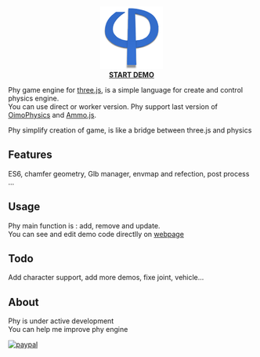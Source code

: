 <p align="center"><a href="https://lo-th.github.io/phy/"><img src="./assets/textures/logo_1.png" alt="START DEMOt" width="128" height="128"/></a><br><a href="https://lo-th.github.io/phy/"><b>START DEMO</b></a></p>

Phy game engine for <a href="https://github.com/mrdoob/three.js">three.js</a>, is a simple language for create and control physics engine.<br>
You can use direct or worker version. Phy support last version of <a href="https://github.com/saharan/OimoPhysics/">OimoPhysics</a> and <a href="https://github.com/kripken/ammo.js">Ammo.js</a>.

Phy simplify creation of game, is like a bridge between three.js and physics 

## Features

ES6, chamfer geometry, Glb manager, envmap and refection, post process ...

## Usage

Phy main function is : add, remove and update.<br>
You can see and edit demo code directlly on <a href="https://lo-th.github.io/phy/">webpage</a> 

## Todo

Add character support, add more demos, fixe joint, vehicle...

## About

Phy is under active development<br>
You can help me improve phy engine

[![paypal](https://www.paypalobjects.com/en_US/i/btn/btn_donate_LG.gif)](https://www.paypal.com/cgi-bin/webscr?cmd=_s-xclick&hosted_button_id=8KTXA987XHYNQ)

